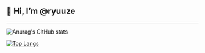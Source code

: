## 👋 Hi, I’m @ryuuze

---

![Anurag's GitHub stats](https://github-readme-stats.vercel.app/api?username=ryuuze&show_icons=true&theme=radical)

[![Top Langs](https://github-readme-stats.vercel.app/api/top-langs/?username=ryuuze&layout=compact&theme=radical)](https://github.com/anuraghazra/github-readme-stats)
